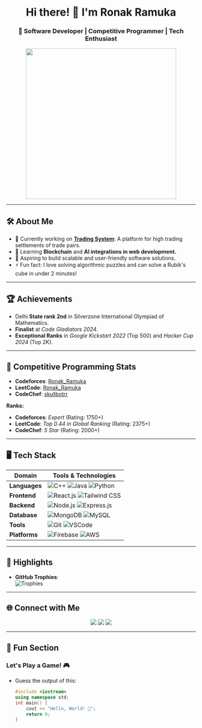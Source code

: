 <!-- Title Section -->
<h1 align="center">Hi there! 👋 I'm Ronak Ramuka</h1>
<h3 align="center">🚀 Software Developer | Competitive Programmer | Tech Enthusiast</h3>

<p align="center">
  <img src="https://media.giphy.com/media/qgQUggAC3Pfv687qPC/giphy.gif" width="400"/>
</p>

---

## 🛠️ About Me
- 🔭 Currently working on **[Trading System](https://github.com/Ronak8595/Trading-System)**: A platform for high trading settlements of trade pairs.
- 🌱 Learning **Blockchain** and **AI integrations in web development.**
- 🎯 Aspiring to build scalable and user-friendly software solutions.
- ⚡ Fun fact: I love solving algorithmic puzzles and can solve a Rubik's cube in under 2 minutes!

---

## 🏆 Achievements
- Delhi **State rank 2nd** in Silverzone International Olympiad of Mathematics.
- **Finalist** at *Code Gladiators 2024*.  
- **Exceptional Ranks** in *Google Kickstart 2022* (Top 500) and *Hacker Cup 2024* (Top 2K).  

---

## 🏅 Competitive Programming Stats
- **Codeforces**: [Ronak_Ramuka](https://codeforces.com/profile/Ronak_Ramuka)  
- **LeetCode**: [Ronak_Ramuka](https://leetcode.com/Ronak_Ramuka)  
- **CodeChef**: [skullbotrr](https://www.codechef.com/users/skullbotrr)  

**Ranks:**
- **Codeforces**: *Expert* (Rating: 1750+)
- **LeetCode**: *Top 0.44 in Global Ranking* (Rating: 2375+)
- **CodeChef**: *5 Star* (Rating: 2000+)

---

## 🖥️ Tech Stack
| Domain             | Tools & Technologies                                                                                  |
|---------------------|------------------------------------------------------------------------------------------------------|
| **Languages**       | ![C++](https://img.shields.io/badge/C++-blue?logo=cplusplus) ![Java](https://img.shields.io/badge/Java-orange?logo=java) ![Python](https://img.shields.io/badge/Python-green?logo=python) |
| **Frontend**        | ![React.js](https://img.shields.io/badge/React.js-blue?logo=react) ![Tailwind CSS](https://img.shields.io/badge/Tailwind%20CSS-blue?logo=tailwindcss) |
| **Backend**         | ![Node.js](https://img.shields.io/badge/Node.js-green?logo=node.js) ![Express.js](https://img.shields.io/badge/Express.js-lightgrey?logo=express) |
| **Database**        | ![MongoDB](https://img.shields.io/badge/MongoDB-green?logo=mongodb) ![MySQL](https://img.shields.io/badge/MySQL-blue?logo=mysql) |
| **Tools**           | ![Git](https://img.shields.io/badge/Git-black?logo=git) ![VSCode](https://img.shields.io/badge/VSCode-blue?logo=visualstudiocode) |
| **Platforms**       | ![Firebase](https://img.shields.io/badge/Firebase-yellow?logo=firebase) ![AWS](https://img.shields.io/badge/AWS-orange?logo=amazon) |

---

## 🌟 Highlights
- **GitHub Trophies**:  
  ![Trophies](https://github-profile-trophy.vercel.app/?username=Ronak8595&theme=onestar&no-frame=true&column=6)
  
---

## 🌐 Connect with Me
<p align="center">
  <a href="https://www.linkedin.com/in/RonakRamuka"><img src="https://img.shields.io/badge/LinkedIn-0077B5?logo=linkedin&logoColor=white" /></a>
  <a href="https://github.com/Ronak8595"><img src="https://img.shields.io/badge/GitHub-333?logo=github&logoColor=white" /></a>
  <a href="mailto:ronakramuka10@gmail.com"><img src="https://img.shields.io/badge/Email-EA4335?logo=gmail&logoColor=white" /></a>
</p>

---

## 🚀 Fun Section
### Let's Play a Game! 🎮
- Guess the output of this:  
  ```c++
  #include <iostream>
  using namespace std;
  int main() {
      cout << "Hello, World! 👋"; 
      return 0; 
  }
  ```

